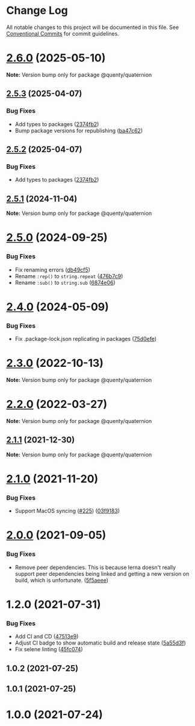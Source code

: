 # Change Log

All notable changes to this project will be documented in this file.
See [Conventional Commits](https://conventionalcommits.org) for commit guidelines.

# [2.6.0](https://github.com/Quenty/NevermoreEngine/compare/@quenty/quaternion@2.5.3...@quenty/quaternion@2.6.0) (2025-05-10)

**Note:** Version bump only for package @quenty/quaternion





## [2.5.3](https://github.com/Quenty/NevermoreEngine/compare/@quenty/quaternion@2.5.1...@quenty/quaternion@2.5.3) (2025-04-07)


### Bug Fixes

* Add types to packages ([2374fb2](https://github.com/Quenty/NevermoreEngine/commit/2374fb2b043cfbe0e9b507b3316eec46a4e353a0))
* Bump package versions for republishing ([ba47c62](https://github.com/Quenty/NevermoreEngine/commit/ba47c62e32170bf74377b0c658c60b84306dc294))





## [2.5.2](https://github.com/Quenty/NevermoreEngine/compare/@quenty/quaternion@2.5.1...@quenty/quaternion@2.5.2) (2025-04-07)


### Bug Fixes

* Add types to packages ([2374fb2](https://github.com/Quenty/NevermoreEngine/commit/2374fb2b043cfbe0e9b507b3316eec46a4e353a0))





## [2.5.1](https://github.com/Quenty/NevermoreEngine/compare/@quenty/quaternion@2.5.0...@quenty/quaternion@2.5.1) (2024-11-04)

**Note:** Version bump only for package @quenty/quaternion





# [2.5.0](https://github.com/Quenty/NevermoreEngine/compare/@quenty/quaternion@2.4.0...@quenty/quaternion@2.5.0) (2024-09-25)


### Bug Fixes

* Fix renaming errors ([db49cf5](https://github.com/Quenty/NevermoreEngine/commit/db49cf5177c834efe284e3e4e4a0d97490866b03))
* Rename `:rep()` to `string.repeat` ([476b7c9](https://github.com/Quenty/NevermoreEngine/commit/476b7c94be8e1a68e8e281ccb9c8445c2b549812))
* Rename `:sub()` to `string.sub` ([6874e06](https://github.com/Quenty/NevermoreEngine/commit/6874e06e456d7094a2d7f25a3a7b24a40d77fe3c))





# [2.4.0](https://github.com/Quenty/NevermoreEngine/compare/@quenty/quaternion@2.3.0...@quenty/quaternion@2.4.0) (2024-05-09)


### Bug Fixes

* Fix .package-lock.json replicating in packages ([75d0efe](https://github.com/Quenty/NevermoreEngine/commit/75d0efeef239f221d93352af71a5b3e930ec23c5))





# [2.3.0](https://github.com/Quenty/NevermoreEngine/compare/@quenty/quaternion@2.2.0...@quenty/quaternion@2.3.0) (2022-10-13)

**Note:** Version bump only for package @quenty/quaternion





# [2.2.0](https://github.com/Quenty/NevermoreEngine/compare/@quenty/quaternion@2.1.1...@quenty/quaternion@2.2.0) (2022-03-27)

**Note:** Version bump only for package @quenty/quaternion





## [2.1.1](https://github.com/Quenty/NevermoreEngine/compare/@quenty/quaternion@2.1.0...@quenty/quaternion@2.1.1) (2021-12-30)

**Note:** Version bump only for package @quenty/quaternion





# [2.1.0](https://github.com/Quenty/NevermoreEngine/compare/@quenty/quaternion@2.0.0...@quenty/quaternion@2.1.0) (2021-11-20)


### Bug Fixes

* Support MacOS syncing ([#225](https://github.com/Quenty/NevermoreEngine/issues/225)) ([03f9183](https://github.com/Quenty/NevermoreEngine/commit/03f918392c6a5bdd33f8a17c38de371d1e06c67a))





# [2.0.0](https://github.com/Quenty/NevermoreEngine/compare/@quenty/quaternion@1.2.0...@quenty/quaternion@2.0.0) (2021-09-05)


### Bug Fixes

* Remove peer dependencies. This is because lerna doesn't really support peer dependencies being linked and getting a new version on build, which is unfortunate. ([5f5aeee](https://github.com/Quenty/NevermoreEngine/commit/5f5aeeea8de9975435309e53679f0ef7064f9dd0))





# 1.2.0 (2021-07-31)


### Bug Fixes

* Add CI and CD ([47513e9](https://github.com/Quenty/NevermoreEngine/commit/47513e9b568162707534af132396dd8756947dd3))
* Adjust CI badge to show automatic build and release state ([5a55d3f](https://github.com/Quenty/NevermoreEngine/commit/5a55d3f19bf8d66a760d67da9b56ed47fab74656))
* Fix selene linting ([45fc074](https://github.com/Quenty/NevermoreEngine/commit/45fc07489ee59127ac6582689f19a0e87c1e5b5a))



## 1.0.2 (2021-07-25)



## 1.0.1 (2021-07-25)



# 1.0.0 (2021-07-24)
